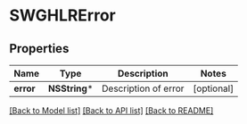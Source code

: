 # SWGHLRError

## Properties
Name | Type | Description | Notes
------------ | ------------- | ------------- | -------------
**error** | **NSString*** | Description of error | [optional] 

[[Back to Model list]](../README.md#documentation-for-models) [[Back to API list]](../README.md#documentation-for-api-endpoints) [[Back to README]](../README.md)



